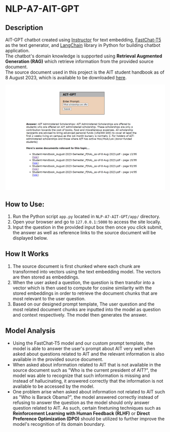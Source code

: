 # NLP-A7-AIT-GPT

## Description

AIT-GPT chatbot created using [Instructor](https://huggingface.co/hkunlp/instructor-base) for text embedding, [FastChat-T5](https://huggingface.co/lmsys/fastchat-t5-3b-v1.0) as the text generator, and [LangChain](https://www.langchain.com/) library in Python for building chatbot application. \
The chatbot's domain knowledge is supported using **Retrieval Augmented Generation (RAG)** which retrieve information from the provided source document. \
The source document used in this project is the AIT student handbook as of 8 August 2023, which is available to be downloaded [here](https://students.ait.ac.th/services/regulations_old/student-handbook-2/).

![demonstration](./figures/app_demonstrate.png)

## How to Use:
1) Run the Python script `app.py` located in `NLP-A7-AIT-GPT/app/` directory.
2) Open your browser and go to `127.0.0.1:5000` to access the site locally.
3) Input the question in the provided input box then once you click submit, the answer as well as reference links to the source document will be displayed below.

## How It Works

1. The source document is first chunked where each chunk are transformed into vectors using the text embedding model. The vectors are then stored as embeddings.
2. When the user asked a question, the question is then transfor into a vector which is then used to compute for cosine similarity with the stored embeddings in order to retrieve the document chunks that are most relevant to the user question.
3. Based on our designed prompt template, The user question and the most related document chunks are inputted into the model as question and context respectively. The model then generates the answer.

## Model Analysis

- Using the FastChat-T5 model and our custom prompt template, the model is able to answer the user's prompt about AIT very well when asked about questions related to AIT and the relevant information is also available in the provided source document.
- When asked about information related to AIT that is not available in the source document such as "Who is the current president of AIT?", the model was able to recognize that such information is missing and instead of hallucinating, it answered correctly that the information is not available to be accessed by the model.
- One problem arise when asked about information not related to AIT such as "Who is Barack Obama?", the model answered correctly instead of refusing to answer the question as the model should only answer question related to AIT. As such, certain finetuning techniques such as **Reinforcement Learning with Human Feedback (RLHF)** or **Direct Preference Optimization (DPO)** should be utilized to further improve the model's recognition of its domain boundary.
